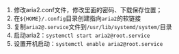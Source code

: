 1. 修改aria2.conf文件，修改里面的密码、下载保存位置；
2. 在`${HOME}/.config`目录创建指向`aria2`的软链接
3. 复制`aria2@.service`文件到`/usr/lib/systemd/system/`目录
4. 启动aria2：`systemctl start aria2@root.service`
5. 设置开机启动：`systemctl enable aria2@root.service`
